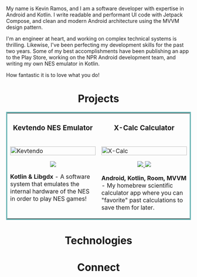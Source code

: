 My name is Kevin Ramos, and I am a software developer with expertise in Android and Kotlin. I write readable and performant UI code with Jetpack Compose, and clean and modern Android architecture using the MVVM design pattern.

I'm an engineer at heart, and working on complex technical systems is thrilling. Likewise, I've been perfecting my development skills for the past two years. Some of my best accomplishments have been publishing an app to the Play Store, working on the NPR Android development team, and writing my own NES emulator in Kotlin.

How fantastic it is to love what you do!

<h1 align="center">Projects</h1>
<table bordercolor="#66b2b2">

  <tr>
    <td width="50%" valign="top">
      <h3 align="center">Kevtendo NES Emulator</h3>
        <br />
        <img src="images/" width="100%" alt="Kevtendo"/>
        <br />
        <p align="center">
          <a href="https://github.com/kevinjoramos/Kevtendo" target="_blank">
            <img src="https://img.shields.io/badge/Repo-d3d3d3?style=for-the-badge&logo=github&logoColor=black"/>          </a>  
      </p>
        <p><strong>Kotlin & Libgdx</strong> - A software system that emulates the internal hardware of the NES in order to play NES games!</p>
    </td>
    <td width="50%" valign="top">
      <h3 align="center">X-Calc Calculator</h3>
        <br />
        <img src="images/" width="100%"  alt="X-Calc"/>
        <br />
        <p align="center">

  <a href="https://github.com/kevinjoramos/Calculator-app" target="_blank">
    <img src="https://img.shields.io/badge/Repo-d3d3d3?style=for-the-badge&logo=github&logoColor=black"/>
  </a>      
    
  <a href="https://play.google.com/store/apps/details?id=kevin.jo.ramos" target="_blank">
    <img src="https://img.shields.io/badge/Google Play-000000?style=for-the-badge&logo=googleplay"/>
  </a>
      </p>
        <p><strong>Android, Kotlin, Room, MVVM</strong> - My homebrew scientific calculator 
        app where you can "favorite" past calculations to save them for later.</p>
    </td>
  </tr>
</table>

<h1 align="center">Technologies</h1>

<h1 align="center">Connect</h1>

<!---
kevinjoramos/kevinjoramos is a ✨ special ✨ repository because its `README.md` (this file) appears on your GitHub profile.
You can click the Preview link to take a look at your changes.
--->
